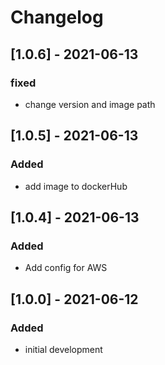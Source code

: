 # Changelog

## [1.0.6] - 2021-06-13
### fixed
- change version and image path

## [1.0.5] - 2021-06-13
### Added
- add image to dockerHub

## [1.0.4] - 2021-06-13
### Added
- Add config for AWS

## [1.0.0] - 2021-06-12
### Added
- initial development